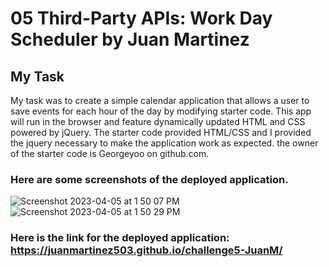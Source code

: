 # 05 Third-Party APIs: Work Day Scheduler by Juan Martinez

## My Task

My task was to create a simple calendar application that allows a user to save events for each hour of the day by modifying starter code. This app will run in the browser and feature dynamically updated HTML and CSS powered by jQuery. The starter code provided HTML/CSS and I provided the jquery necessary to make the application work as expected. the owner of the starter code is Georgeyoo on github.com. 
### Here are some screenshots of the deployed application.
![Screenshot 2023-04-05 at 1 50 07 PM](https://user-images.githubusercontent.com/116415860/230169234-9e8b88f3-129a-493e-90e1-11f8cc570e52.png)
![Screenshot 2023-04-05 at 1 50 29 PM](https://user-images.githubusercontent.com/116415860/230169467-4707bdaf-6e44-4ad7-9932-693eeed0872f.png)

### Here is the link for the deployed application: https://juanmartinez503.github.io/challenge5-JuanM/
